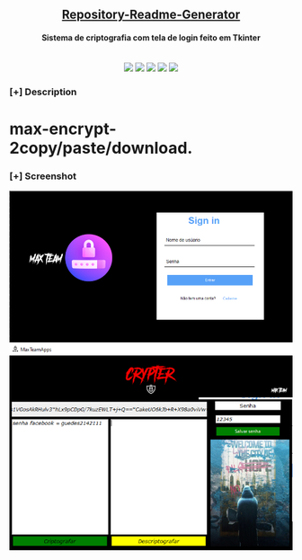 <h2 align="center"><u>Repository-Readme-Generator</u></h2>

<h4 align="center">  Sistema de criptografia com tela de login feito em Tkinter </h4>

<p align="center">
<br>
    <img src="https://img.shields.io/badge/Author-Rafael Guedes-magenta?style=flat-square">
    <img src="https://img.shields.io/badge/Open%20Source-Yes-orange?style=flat-square">
    <img src="https://img.shields.io/badge/Maintained-Yes-cyan?style=flat-square">
    <img src="https://img.shields.io/badge/Made%20In-Brazil-green?style=flat-square">
    <img src="https://img.shields.io/badge/Written%20In-python-blue?style=flat-square">
</p>

### [+] Description
# max-encrypt-2copy/paste/download.

### [+] Screenshot
![screenshot](https://github.com/guedes2142/max-encrypt-2/blob/main/imgs/Screenshot_1.png)
![screenshot](https://github.com/guedes2142/max-encrypt-2/blob/main/imgs/Screenshot_3.png)


